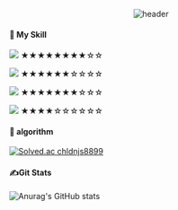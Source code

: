 <div align="center">

![header](https://capsule-render.vercel.app/api?type=Soft&color=3c3c3c&text=Welcome%20won%20Git!&animation=twinkling&fontColor=FFFFFF)

</div>

#### 📕 My Skill 
<img src="https://img.shields.io/badge/Unity-3c3c3c?style=flat-square&logo=Unity&logoColor=white"/> ★★★★★★★★☆☆

<img src="https://img.shields.io/badge/C Sharp-239120?style=flat-square&logo=csharp&logoColor=white"/> ★★★★★★☆☆☆☆

<img src="https://img.shields.io/badge/python-3776AB?style=flat-square&logo=python&logoColor=white"/> ★★★★★★★☆☆☆

<img src="https://img.shields.io/badge/cplusplus-00599C?style=flat-square&logo=python&logoColor=white"/> ★★★★☆☆☆☆☆☆



#### 💪 algorithm
[![Solved.ac
chldnjs8899](http://mazassumnida.wtf/api/v2/generate_badge?boj=chldnjs8899)](https://solved.ac/chldnjs8899)

#### ✍Git Stats
![Anurag's GitHub stats](https://github-readme-stats.vercel.app/api?username=won9230&show_icons=true&theme=radical)


  <!--
**won9230/won9230** is a ✨ _special_ ✨ repository because its `README.md` (this file) appears on your GitHub profile.

Here are some ideas to get you started:

- 🔭 I’m currently working on ...
- 🌱 I’m currently learning ...
- 👯 I’m looking to collaborate on ...
- 🤔 I’m looking for help with ...
- 💬 Ask me about ...
- 📫 How to reach me: ...
- 😄 Pronouns: ...
- ⚡ Fun fact: ...
-->
